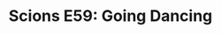 ---
layout: post
title: "Scions E59: Going Dancing"
description: "We were psyched to record this episode — and then we w..."
permalink: https://www.fromtherumbleseat.com/2021/3/15/22331062/scions-e59-going-dancing-march-madness-ncaa-tournament-georgia-tech-basketball-indianapolis-acc-duke
---